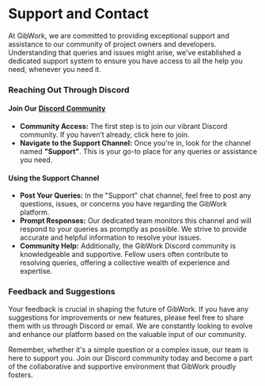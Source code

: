 # Support and Contact

At GibWork, we are committed to providing exceptional support and assistance to our community of project owners and developers. Understanding that queries and issues might arise, we've established a dedicated support system to ensure you have access to all the help you need, whenever you need it.

### Reaching Out Through Discord

#### Join Our [Discord Community](https://discord.gg/G54VHkcuHS)

* **Community Access:** The first step is to join our vibrant Discord community. If you haven’t already, click here to join.
* **Navigate to the Support Channel:** Once you're in, look for the channel named **"Support"**. This is your go-to place for any queries or assistance you need.

#### Using the Support Channel

* **Post Your Queries:** In the "Support" chat channel, feel free to post any questions, issues, or concerns you have regarding the GibWork platform.
* **Prompt Responses:** Our dedicated team monitors this channel and will respond to your queries as promptly as possible. We strive to provide accurate and helpful information to resolve your issues.
* **Community Help:** Additionally, the GibWork Discord community is knowledgeable and supportive. Fellow users often contribute to resolving queries, offering a collective wealth of experience and expertise.

### Feedback and Suggestions

Your feedback is crucial in shaping the future of GibWork. If you have any suggestions for improvements or new features, please feel free to share them with us through Discord or email. We are constantly looking to evolve and enhance our platform based on the valuable input of our community.

Remember, whether it's a simple question or a complex issue, our team is here to support you. Join our Discord community today and become a part of the collaborative and supportive environment that GibWork proudly fosters.
